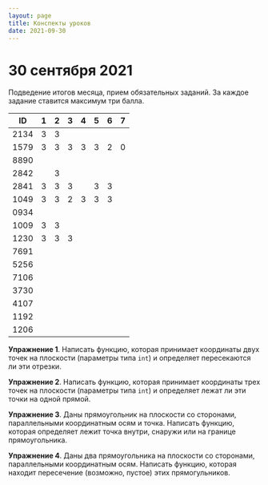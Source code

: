 ```yaml
---
layout: page
title: Конспекты уроков
date: 2021-09-30
---
```


# 30 сентября 2021

Подведение итогов месяца, прием обязательных заданий. За каждое задание ставится максимум три балла.

|  ID  | 1 | 2 | 3 | 4 | 5 | 6 | 7 |
| ---  |---|---|---|---|---|---|---|
| 2134 | 3 | 3 |   |   |   |   |   |
| 1579 | 3 | 3 | 3 | 3 | 3 | 2 | 0 |
| 8890 |   |   |   |   |   |   |   |
| 2842 |   | 3 |   |   |   |   |   |
| 2841 | 3 | 3 | 3 |   | 3 | 3 |   |
| 1049 | 3 | 3 | 2 | 3 | 3 | 3 |   |
| 0934 |   |   |   |   |   |   |   |
| 1009 | 3 | 3 |   |   |   |   |   |
| 1230 | 3 | 3 | 3 |   |   |   |   |
| 7691 |   |   |   |   |   |   |   |
| 5256 |   |   |   |   |   |   |   |
| 7106 |   |   |   |   |   |   |   |
| 3730 |   |   |   |   |   |   |   |
| 4107 |   |   |   |   |   |   |   |
| 1192 |   |   |   |   |   |   |   |
| 1206 |   |   |   |   |   |   |   |

**Упражнение 1**. Написать функцию, которая принимает координаты двух точек на плоскости (параметры типа `int`) и определяет пересекаются ли эти отрезки.

**Упражнение 2**. Написать функцию, которая принимает координаты трех точек на плоскости (параметры типа `int`) и определяет лежат ли эти точки на одной прямой.

**Упражнение 3**. Даны прямоугольник на плоскости со сторонами, параллельными координатным осям и точка. Написать функцию, которая определяет лежит точка внутри, снаружи или на границе прямоугольника.

**Упражнение 4**. Даны два прямоугольника на плоскости со сторонами, параллельными координатным осям. Написать функцию, которая находит пересечение (возможно, пустое) этих прямогульников.

